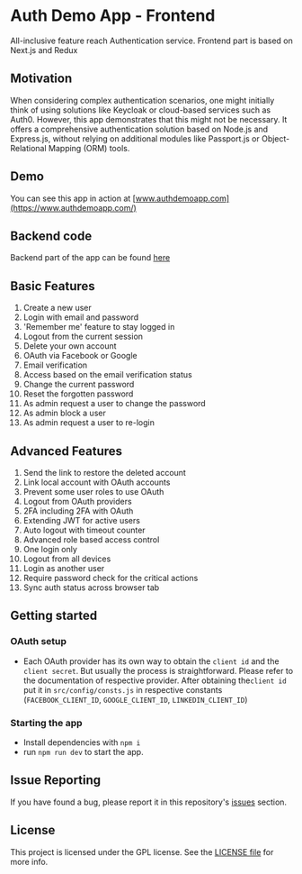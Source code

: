 # Auth Demo App - Frontend
All-inclusive feature reach Authentication service. Frontend part is based on Next.js and Redux

## Motivation
When considering complex authentication scenarios, one might initially think of using solutions like Keycloak or cloud-based services such as Auth0. However, this app demonstrates that this might not be necessary. It offers a comprehensive authentication solution based on Node.js and Express.js, without relying on additional modules like Passport.js or Object-Relational Mapping (ORM) tools.

## Demo
You can see this app in action at [www.authdemoapp.com](https://www.authdemoapp.com/)

## Backend code
Backend part of the app can be found [here](https://github.com/slava-lu/auth-app-backend)

## Basic Features
1. Create a new user
2. Login with email and password
3. 'Remember me' feature to stay logged in
4. Logout from the current session
5. Delete your own account
6. OAuth via Facebook or Google
7. Email verification
8. Access based on the email verification status
9. Change the current password
10. Reset the forgotten password
11. As admin request a user to change the password
12. As admin block a user
13. As admin request a user to re-login


## Advanced Features
1. Send the link to restore the deleted account
2. Link local account with OAuth accounts
3. Prevent some user roles to use OAuth
4. Logout from OAuth providers
5. 2FA including 2FA with OAuth
6. Extending JWT for active users
7. Auto logout with timeout counter
8. Advanced role based access control
9. One login only
10. Logout from all devices
11. Login as another user
12. Require password check for the critical actions
13. Sync auth status across browser tab

## Getting started

### OAuth setup
* Each OAuth provider has its own way to obtain the `client id` and the `client secret`. But usually the process is straightforward.
Please refer to the documentation of respective provider. After obtaining the`client id` put it in `src/config/consts.js`
in respective constants (`FACEBOOK_CLIENT_ID`, `GOOGLE_CLIENT_ID`, `LINKEDIN_CLIENT_ID`)

### Starting the app

* Install dependencies with `npm i`
* run `npm run dev` to start the app.

## Issue Reporting
If you have found a bug, please report it in this repository's [issues](https://github.com/slava-lu/auth-app-frontend/issues) section.

## License
This project is licensed under the GPL license. See the [LICENSE file](./LICENSE.txt) for more info.